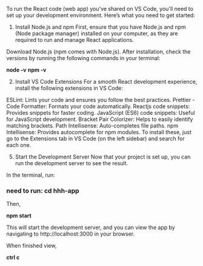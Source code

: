 To run the React code (web app) you've shared on VS Code, you'll need to set up your development environment. Here’s what you need to get started:

1. Install Node.js and npm
First, ensure that you have Node.js and npm (Node package manager) installed on your computer, as they are required to run and manage React applications.

Download Node.js (npm comes with Node.js).
After installation, check the versions by running the following commands in your terminal:

**node -v**
**npm -v**

2. Install VS Code Extensions
For a smooth React development experience, install the following extensions in VS Code:

ESLint: Lints your code and ensures you follow the best practices.
Prettier - Code Formatter: Formats your code automatically.
Reactjs code snippets: Provides snippets for faster coding.
JavaScript (ES6) code snippets: Useful for JavaScript development.
Bracket Pair Colorizer: Helps to easily identify matching brackets.
Path Intellisense: Auto-completes file paths.
npm Intellisense: Provides autocomplete for npm modules.
To install these, just go to the Extensions tab in VS Code (on the left sidebar) and search for each one.


5. Start the Development Server
Now that your project is set up, you can run the development server to see the result.

In the terminal, run:
### need to run: **cd hhh-app** ###

Then,

**npm start**

This will start the development server, and you can view the app by navigating to http://localhost:3000 in your browser.

When finished view,

**ctrl c**